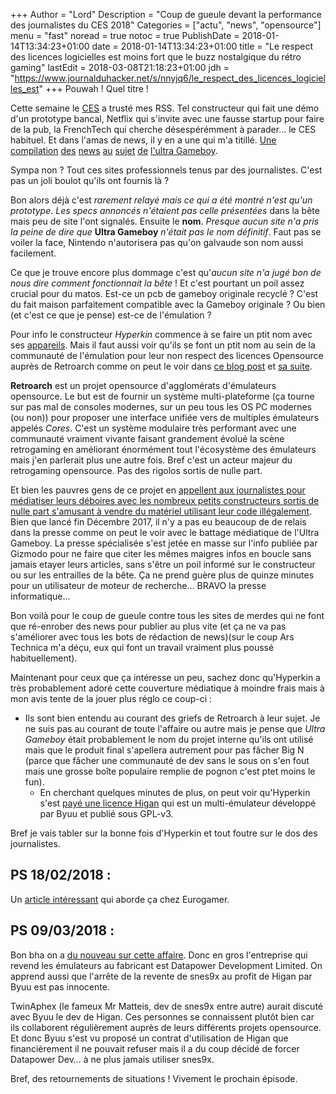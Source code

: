 +++
Author = "Lord"
Description = "Coup de gueule devant la performance des journalistes du CES 2018"
Categories = ["actu", "news", "opensource"]
menu = "fast"
noread = true
notoc = true
PublishDate = 2018-01-14T13:34:23+01:00
date = 2018-01-14T13:34:23+01:00
title = "Le respect des licences logicielles est moins fort que le buzz nostalgique du rétro gaming"
lastEdit = 2018-03-08T21:18:23+01:00
jdh = "https://www.journalduhacker.net/s/nnyjq6/le_respect_des_licences_logicielles_est"
+++
Pouwah ! Quel titre !

Cette semaine le [CES](https://fr.wikipedia.org/wiki/Consumer_Electronics_Show) a trusté mes RSS. Tel constructeur qui fait une démo d'un prototype bancal, Netflix qui s'invite avec une fausse startup pour faire de la pub, la FrenchTech qui cherche désespérémment à parader… le CES habituel. Et dans l'amas de news, il y en a une qui m'a titillé. [Une](http://www.businessinsider.fr/us/ultra-game-boy-hyperkin-modern-classic-nintendo-handheld-2018-1/#the-speakers-also-got-an-update-theyre-stereo-rather-than-mono-unlike-the-original-handheld-6) [compilation](https://gizmodo.com/game-boy-is-coming-back-thanks-to-hyperkin-1821898716) [des](https://www.cnet.com/news/the-game-boy-comeback-youve-always-wanted-is-here-at-ces/) [news](https://www.geek.com/games/hyperkins-ultra-game-boy-is-basically-the-old-game-boy-on-steroids-1727646/) [au](https://www.gamespot.com/articles/hyperkin-is-bringing-back-the-game-boy-with-the-ul/1100-6456018/) [sujet](https://arstechnica.com/gaming/2018/01/hyperkin-plans-to-release-a-new-old-game-boy-in-2018/) [de](https://bgr.com/2018/01/10/ultra-game-boy-price-release-date/) [l'ultra Gameboy](https://www.forbes.com/sites/jasonevangelho/2018/01/10/the-retro-gaming-revival-marches-on-with-ultra-game-boy/#6a8c32526197).

Sympa non ? Tout ces sites professionnels tenus par des journalistes. C'est pas un joli boulot qu'ils ont fournis là ?

Bon alors déjà c'est *rarement relayé mais ce qui a été montré n'est qu'un prototype*. *Les specs annoncés n'étaient pas celle présentées* dans la bête mais peu de site l'ont signalés. Ensuite le **nom**. *Presque aucun site n'a pris la peine de dire que* **Ultra Gameboy** *n'était pas le nom définitif*. Faut pas se voiler la face, Nintendo n'autorisera pas qu'on galvaude son nom aussi facilement.

Ce que je trouve encore plus dommage c'est qu'*aucun site n'a jugé bon de nous dire comment fonctionnait la bête* ! Et c'est pourtant un poil assez crucial pour du matos. Est-ce un pcb de gameboy originale recyclé ? C'est du fait maison parfaitement compatible avec la Gameboy originale ? Ou bien (et c'est ce que je pense) est-ce de l'émulation ?

Pour info le constructeur *Hyperkin* commence à se faire un ptit nom avec ses [appareils](https://www.hyperkin.com/). Mais il faut aussi voir qu'ils se font un ptit nom au sein de la communauté de l'émulation pour leur non respect des licences Opensource auprès de Retroarch comme on peut le voir dans [ce blog post](https://www.forbes.com/sites/jasonevangelho/2018/01/10/the-retro-gaming-revival-marches-on-with-ultra-game-boy/#6a8c32526197) et [sa suite](https://www.libretro.com/index.php/retroarch-license-violations/).

**Retroarch** est un projet opensource d'agglomérats d'émulateurs opensource. Le but est de fournir un système multi-plateforme (ça tourne sur pas mal de consoles modernes, sur un peu tous les OS PC modernes (ou non)) pour proposer une interface unifiée vers de multiples émulateurs appelés *Cores*. C'est un système modulaire très performant avec une communauté vraiment vivante faisant grandement évolué la scène retrogaming en améliorant énormément tout l'écosystème des émulateurs mais j'en parlerait plus une autre fois. Bref c'est un acteur majeur du retrogaming opensource. Pas des rigolos sortis de nulle part.

Et bien les pauvres gens de ce projet en [appellent aux journalistes pour médiatiser leurs déboires avec les nombreux petits constructeurs sortis de nulle part s'amusant à vendre du matériel utilisant leur code illégalement](https://www.libretro.com/index.php/appeal-to-game-journalists-about-retro-bit-and-about-the-new-retro-emulation-industry-in-general/). Bien que lancé fin Décembre 2017, il n'y a pas eu beaucoup de de relais dans la presse comme on peut le voir avec le battage médiatique de l'Ultra Gameboy. La presse spécialisée s'est jetée en masse sur l'info publiée par Gizmodo pour ne faire que citer les mêmes maigres infos en boucle sans jamais etayer leurs articles, sans s'être un poil informé sur le constructeur ou sur les entrailles de la bête. Ça ne prend guère plus de quinze minutes pour un utilisateur de moteur de recherche… BRAVO la presse informatique…

Bon voilà pour le coup de gueule contre tous les sites de merdes qui ne font que ré-enrober des news pour publier au plus vite (et ça ne va pas s'améliorer avec tous les bots de rédaction de news)(sur le coup Ars Technica m'a déçu, eux qui font un travail vraiment plus poussé habituellement).

Maintenant pour ceux que ça intéresse un peu, sachez donc qu'Hyperkin a très probablement adoré cette couverture médiatique à moindre frais mais à mon avis tente de la jouer plus réglo ce coup-ci :
  - Ils sont bien entendu au courant des griefs de Retroarch à leur sujet. Je ne suis pas au courant de toute l'affaire ou autre mais je pense que *Ultra Gameboy* était probablement le nom du projet interne qu'ils ont utilisé mais que le produit final s'apellera autrement pour pas fâcher Big N (parce que fâcher une communauté de dev sans le sous on s'en fout mais une grosse boîte populaire remplie de pognon c'est ptet moins le fun).
	- En cherchant quelques minutes de plus, on peut voir qu'Hyperkin s'est [payé une licence Higan](https://byuu.org/emulation/higan/licensing) qui est un multi-émulateur développé par Byuu et publié sous GPL-v3.

Bref je vais tabler sur la bonne fois d'Hyperkin et tout foutre sur le dos des journalistes.

## PS 18/02/2018 :

Un [article intéressant](http://www.eurogamer.net/articles/2018-02-09-the-retro-gaming-industry-could-be-killing-video-game-preservation) qui aborde ça chez Eurogamer.

## PS 09/03/2018 :

Bon bha on a [du nouveau sur cette affaire](http://www.twitlonger.com/show/n_1sqfaoi).
Donc en gros l'entreprise qui revend les émulateurs au fabricant est Datapower Development Limited.
On apprend aussi que l'arrête de la revente de snes9x au profit de Higan par Byuu est pas innocente.

TwinAphex (le fameux Mr Matteis, dev de snes9x entre autre) aurait discuté avec Byuu le dev de Higan.
Ces personnes se connaissent plutôt bien car ils collaborent régulièrement auprès de leurs différents projets opensource.
Et donc Byuu s'est vu proposé un contrat d'utilisation de Higan que financièrement il ne pouvait refuser mais il a du coup décidé de forcer Datapower Dev… à ne plus jamais utiliser snes9x.

Bref, des retournements de situations ! Vivement le prochain épisode.
